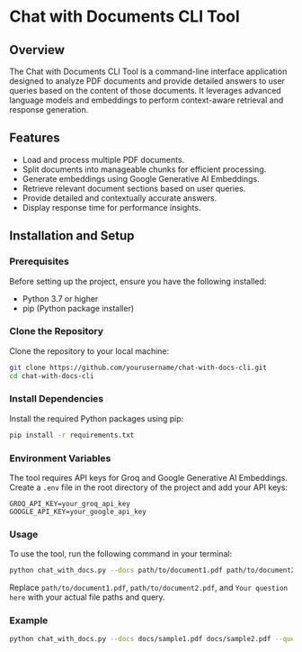 # Chat with Documents CLI Tool

## Overview

The Chat with Documents CLI Tool is a command-line interface application designed to analyze PDF documents and provide detailed answers to user queries based on the content of those documents. It leverages advanced language models and embeddings to perform context-aware retrieval and response generation.

## Features

- Load and process multiple PDF documents.
- Split documents into manageable chunks for efficient processing.
- Generate embeddings using Google Generative AI Embeddings.
- Retrieve relevant document sections based on user queries.
- Provide detailed and contextually accurate answers.
- Display response time for performance insights.

## Installation and Setup

### Prerequisites

Before setting up the project, ensure you have the following installed:

- Python 3.7 or higher
- pip (Python package installer)

### Clone the Repository

Clone the repository to your local machine:

```bash
git clone https://github.com/yourusername/chat-with-docs-cli.git
cd chat-with-docs-cli
```

### Install Dependencies

Install the required Python packages using pip:

```bash
pip install -r requirements.txt
```

### Environment Variables

The tool requires API keys for Groq and Google Generative AI Embeddings. Create a `.env` file in the root directory of the project and add your API keys:

```env
GROQ_API_KEY=your_groq_api_key
GOOGLE_API_KEY=your_google_api_key
```

### Usage

To use the tool, run the following command in your terminal:

```bash
python chat_with_docs.py --docs path/to/document1.pdf path/to/document2.pdf --query "Your question here"
```

Replace `path/to/document1.pdf`, `path/to/document2.pdf`, and `Your question here` with your actual file paths and query.

### Example

```bash
python chat_with_docs.py --docs docs/sample1.pdf docs/sample2.pdf --query "What is the main topic discussed in these documents?"
```


